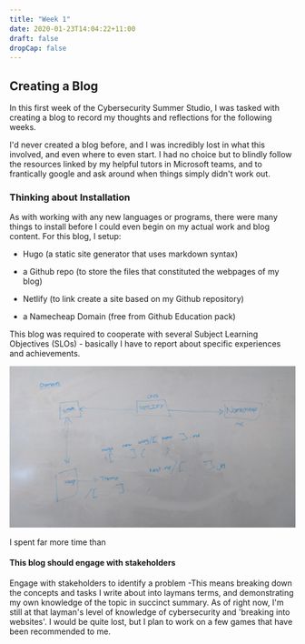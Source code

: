 ```yaml
---
title: "Week 1"
date: 2020-01-23T14:04:22+11:00
draft: false
dropCap: false
---
```

## Creating a Blog
In this first week of the Cybersecurity Summer Studio, I was tasked with creating a blog to record my thoughts and reflections for the following weeks.

I'd never created a blog before, and I was incredibly lost in what this involved, and even where to even start. I had no choice but to blindly follow the resources linked by my helpful tutors in Microsoft teams, and to frantically google and ask around when things simply didn't work out.

### Thinking about Installation
As with working with any new languages or programs, there were many things to install before I could even begin on my actual work and blog content. For this blog, I setup:

- Hugo (a static site generator that uses markdown syntax)

- a Github repo (to store the files that constituted the webpages of my blog)

- Netlify (to link create a site based on my Github repository)

- a Namecheap Domain (free from Github Education pack)

This blog was required to cooperate with several Subject Learning Objectives (SLOs) - basically I have to report about specific experiences and achievements.

![alt text](https://github.com/friedchicken1/summer-studio/blob/master/data/img/whiteboardexplain.jpg)

I spent far more time than

#### This blog should engage with stakeholders


Engage with stakeholders to identify a problem
-This means breaking down the concepts and tasks I write about into laymans terms, and demonstrating my own knowledge of the topic in succinct summary. 
As of right now, I'm still at that layman's level of knowledge of cybersecurity and 'breaking into websites'. I would be quite lost, but I plan to work on a few games that have been recommended to me.

